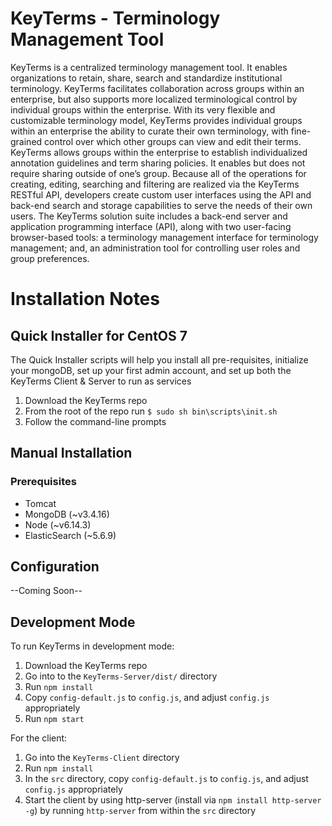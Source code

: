 # KeyTerms - Terminology Management Tool
KeyTerms is a centralized terminology management tool.  It enables organizations to retain, share, search and standardize institutional terminology.   KeyTerms facilitates collaboration across groups within an enterprise, but also supports more localized terminological control by individual groups within the enterprise.  With its very flexible and customizable terminology model, KeyTerms provides individual groups within an enterprise the ability to curate their own terminology, with fine-grained control over which other groups can view and edit their terms.  KeyTerms allows groups within the enterprise to establish individualized annotation guidelines and term sharing policies.  It enables but does not require sharing outside of one’s group. Because all of the operations for creating, editing, searching and filtering are realized via the KeyTerms RESTful API, developers create custom user interfaces using the API and back-end search and storage capabilities to serve the needs of their own users.  The KeyTerms solution suite includes a back-end server and application programming interface (API), along with two user-facing browser-based tools: a terminology management interface for terminology management; and, an administration tool for controlling user roles and group preferences.

# Installation Notes

## Quick Installer for CentOS 7

The Quick Installer scripts will help you install all pre-requisites, initialize your mongoDB, set up your first admin account, and set up both the KeyTerms Client & Server to run as services

1. Download the KeyTerms repo
2. From the root of the repo run ```$ sudo sh bin\scripts\init.sh```
3. Follow the command-line prompts

## Manual Installation

### Prerequisites
* Tomcat
* MongoDB (~v3.4.16)
* Node (~v6.14.3)
* ElasticSearch (~5.6.9)

## Configuration
--Coming Soon--

## Development Mode

To run KeyTerms in development mode:

1. Download the KeyTerms repo
2. Go into to the ```KeyTerms-Server/dist/``` directory
3. Run ```npm install```
4. Copy ```config-default.js``` to ```config.js```, and adjust ```config.js``` appropriately
5. Run ```npm start```

For the client:

1. Go into the ```KeyTerms-Client``` directory
2. Run ```npm install```
3. In the ```src``` directory, copy ```config-default.js``` to ```config.js```, and adjust ```config.js``` appropriately
4. Start the client by using http-server (install via ```npm install http-server -g```) by running ```http-server``` from within the ```src``` directory
